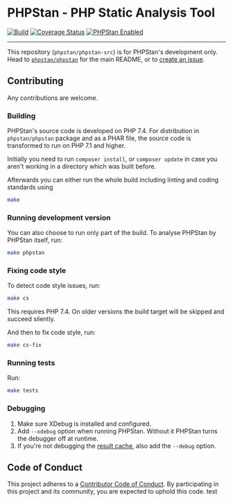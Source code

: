 # PHPStan - PHP Static Analysis Tool

[![Build](https://github.com/phpstan/phpstan-src/workflows/Build/badge.svg)](https://github.com/phpstan/phpstan-src/actions)
[![Coverage Status](https://coveralls.io/repos/github/phpstan/phpstan-src/badge.svg)](https://coveralls.io/github/phpstan/phpstan-src)
[![PHPStan Enabled](https://img.shields.io/badge/PHPStan-enabled-brightgreen.svg?style=flat)](https://github.com/phpstan/phpstan)

---

This repository (`phpstan/phpstan-src`) is for PHPStan's development only. Head to [`phpstan/phpstan`](https://github.com/phpstan/phpstan) for the main README, or to [create an issue](https://github.com/phpstan/phpstan/issues/new/choose).

## Contributing

Any contributions are welcome.

### Building

PHPStan's source code is developed on PHP 7.4. For distribution in `phpstan/phpstan` package and as a PHAR file, the source code is transformed to run on PHP 7.1 and higher.

Initially you need to run `composer install`, or `composer update` in case you aren't working in a directory which was built before.

Afterwards you can either run the whole build including linting and coding standards using

```bash
make
```

### Running development version

You can also choose to run only part of the build. To analyse PHPStan by PHPStan itself, run:

```bash
make phpstan
```

### Fixing code style

To detect code style issues, run:

```bash
make cs
```

This requires PHP 7.4. On older versions the build target will be skipped and succeed silently.

And then to fix code style, run:

```bash
make cs-fix
```

### Running tests

Run:
```bash
make tests
```

### Debugging

1. Make sure XDebug is installed and configured.
2. Add `--xdebug` option when running PHPStan. Without it PHPStan turns the debugger off at runtime.
3. If you're not debugging the [result cache](https://phpstan.org/user-guide/result-cache), also add the `--debug` option.

## Code of Conduct

This project adheres to a [Contributor Code of Conduct](https://github.com/phpstan/phpstan/blob/master/CODE_OF_CONDUCT.md).
By participating in this project and its community, you are expected to uphold this code.
test
